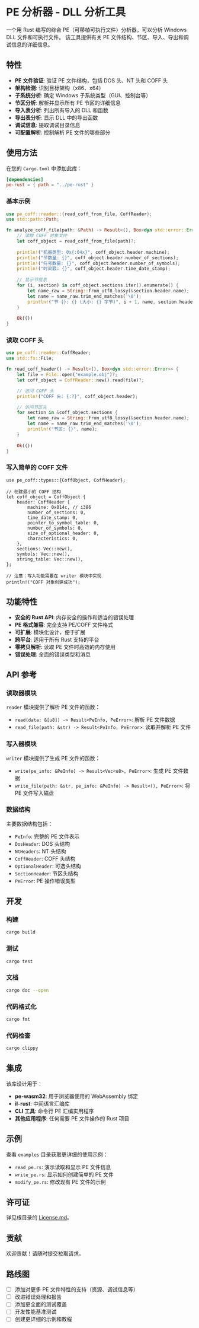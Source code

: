 # PE 分析器 - DLL 分析工具

一个用 Rust 编写的综合 PE（可移植可执行文件）分析器，可以分析 Windows DLL 文件和可执行文件。
该工具提供有关 PE 文件结构、节区、导入、导出和调试信息的详细信息。

## 特性

- **PE 文件验证**: 验证 PE 文件结构，包括 DOS 头、NT 头和 COFF 头
- **架构检测**: 识别目标架构（x86、x64）
- **子系统分析**: 确定 Windows 子系统类型（GUI、控制台等）
- **节区分析**: 解析并显示所有 PE 节区的详细信息
- **导入表分析**: 列出所有导入的 DLL 和函数
- **导出表分析**: 显示 DLL 中的导出函数
- **调试信息**: 提取调试目录信息
- **可配置解析**: 控制解析 PE 文件的哪些部分

## 使用方法

在您的 `Cargo.toml` 中添加此库：

```toml
[dependencies]
pe-rust = { path = "../pe-rust" }
```

### 基本示例

```rust
use pe_coff::reader::{read_coff_from_file, CoffReader};
use std::path::Path;

fn analyze_coff_file(path: &Path) -> Result<(), Box<dyn std::error::Error>> {
    // 读取 COFF 对象文件
    let coff_object = read_coff_from_file(path)?;
    
    println!("机器类型: 0x{:04x}", coff_object.header.machine);
    println!("节数量: {}", coff_object.header.number_of_sections);
    println!("符号数量: {}", coff_object.header.number_of_symbols);
    println!("时间戳: {}", coff_object.header.time_date_stamp);
    
    // 显示节信息
    for (i, section) in coff_object.sections.iter().enumerate() {
        let name_raw = String::from_utf8_lossy(&section.header.name);
        let name = name_raw.trim_end_matches('\0');
        println!("节 {}: {} (大小: {} 字节)", i + 1, name, section.header.size_of_raw_data);
    }
    
    Ok(())
}
```

### 读取 COFF 头

```rust
use pe_coff::reader::CoffReader;
use std::fs::File;

fn read_coff_header() -> Result<(), Box<dyn std::error::Error>> {
    let file = File::open("example.obj")?;
    let coff_object = CoffReader::new().read(file)?;

    // 访问 COFF 头
    println!("COFF 头: {:?}", coff_object.header);

    // 访问节区头
    for section in &coff_object.sections {
        let name_raw = String::from_utf8_lossy(&section.header.name);
        let name = name_raw.trim_end_matches('\0');
        println!("节区: {}", name);
    }
    
    Ok(())
}
```

### 写入简单的 COFF 文件

```rust,no_run
use pe_coff::types::{CoffObject, CoffHeader};

// 创建最小的 COFF 结构
let coff_object = CoffObject {
    header: CoffHeader {
        machine: 0x014c, // i386
        number_of_sections: 0,
        time_date_stamp: 0,
        pointer_to_symbol_table: 0,
        number_of_symbols: 0,
        size_of_optional_header: 0,
        characteristics: 0,
    },
    sections: Vec::new(),
    symbols: Vec::new(),
    string_table: Vec::new(),
};

// 注意：写入功能需要在 writer 模块中实现
println!("COFF 对象创建成功");
```

## 功能特性

- **安全的 Rust API**: 内存安全的操作和适当的错误处理
- **PE 格式兼容**: 完全支持 PE/COFF 文件格式
- **可扩展**: 模块化设计，便于扩展
- **跨平台**: 适用于所有 Rust 支持的平台
- **零拷贝解析**: 读取 PE 文件时高效的内存使用
- **错误处理**: 全面的错误类型和消息

## API 参考

### 读取器模块

`reader` 模块提供了解析 PE 文件的函数：

- `read(data: &[u8]) -> Result<PeInfo, PeError>`: 解析 PE 文件数据
- `read_file(path: &str) -> Result<PeInfo, PeError>`: 读取并解析 PE 文件

### 写入器模块

`writer` 模块提供了生成 PE 文件的函数：

- `write(pe_info: &PeInfo) -> Result<Vec<u8>, PeError>`: 生成 PE 文件数据
- `write_file(path: &str, pe_info: &PeInfo) -> Result<(), PeError>`: 将 PE 文件写入磁盘

### 数据结构

主要数据结构包括：

- `PeInfo`: 完整的 PE 文件表示
- `DosHeader`: DOS 头结构
- `NtHeaders`: NT 头结构
- `CoffHeader`: COFF 头结构
- `OptionalHeader`: 可选头结构
- `SectionHeader`: 节区头结构
- `PeError`: PE 操作错误类型

## 开发

### 构建

```bash
cargo build
```

### 测试

```bash
cargo test
```

### 文档

```bash
cargo doc --open
```

### 代码格式化

```bash
cargo fmt
```

### 代码检查

```bash
cargo clippy
```

## 集成

该库设计用于：

- **pe-wasm32**: 用于浏览器使用的 WebAssembly 绑定
- **il-rust**: 中间语言汇编库
- **CLI 工具**: 命令行 PE 汇编实用程序
- **其他应用程序**: 任何需要 PE 文件操作的 Rust 项目

## 示例

查看 `examples` 目录获取更详细的使用示例：

- `read_pe.rs`: 演示读取和显示 PE 文件信息
- `write_pe.rs`: 显示如何创建简单的 PE 文件
- `modify_pe.rs`: 修改现有 PE 文件的示例

## 许可证

详见根目录的 [License.md](../../License.md)。

## 贡献

欢迎贡献！请随时提交拉取请求。

## 路线图

- [ ] 添加对更多 PE 文件特性的支持（资源、调试信息等）
- [ ] 改进错误处理和报告
- [ ] 添加更全面的测试覆盖
- [ ] 开发性能基准测试
- [ ] 创建更详细的示例和教程